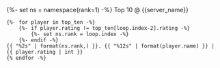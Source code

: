 {%- set ns = namespace(rank=1) -%}
Top 10 @ {{server_name}}
```
{%- for player in top_ten -%}
    {%- if player.rating != top_ten[loop.index-2].rating -%}
        {%- set ns.rank = loop.index -%}
    {%- endif -%}
{{ "%2s" | format(ns.rank,) }}. {{ "%12s" | format(player.name) }} | {{ player.rating | int }}
{% endfor -%}
```